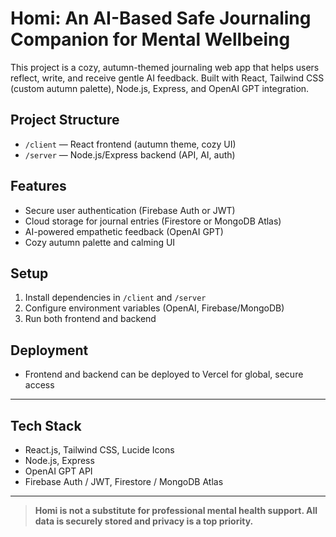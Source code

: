 # Homi: An AI-Based Safe Journaling Companion for Mental Wellbeing

This project is a cozy, autumn-themed journaling web app that helps users reflect, write, and receive gentle AI feedback. Built with React, Tailwind CSS (custom autumn palette), Node.js, Express, and OpenAI GPT integration.

## Project Structure
- `/client` — React frontend (autumn theme, cozy UI)
- `/server` — Node.js/Express backend (API, AI, auth)

## Features
- Secure user authentication (Firebase Auth or JWT)
- Cloud storage for journal entries (Firestore or MongoDB Atlas)
- AI-powered empathetic feedback (OpenAI GPT)
- Cozy autumn palette and calming UI

## Setup
1. Install dependencies in `/client` and `/server`
2. Configure environment variables (OpenAI, Firebase/MongoDB)
3. Run both frontend and backend

## Deployment
- Frontend and backend can be deployed to Vercel for global, secure access

---

## Tech Stack
- React.js, Tailwind CSS, Lucide Icons
- Node.js, Express
- OpenAI GPT API
- Firebase Auth / JWT, Firestore / MongoDB Atlas

---

> **Homi is not a substitute for professional mental health support. All data is securely stored and privacy is a top priority.**
